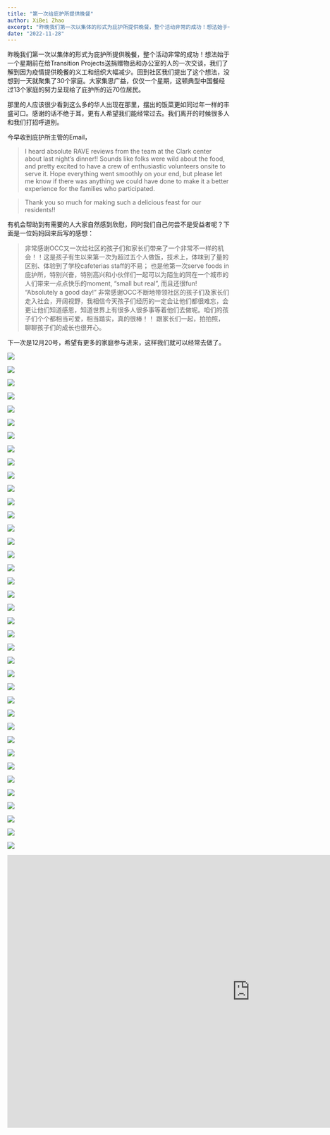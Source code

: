 ```yaml
---
title: "第一次给庇护所提供晚餐"
author: XiBei Zhao
excerpt: "昨晚我们第一次以集体的形式为庇护所提供晚餐，整个活动非常的成功！想法始于一个星期前在给Transition Projects送捐赠物品和办公室的人的一次交谈，我们了解到因为疫情提供晚餐的义工和组织大幅减少。回到社区我们提出了这个想法，没想到一天就聚集了30个家庭。大家集思广益，仅仅一个星期，这顿典型中国餐经过13个家庭的努力呈现给了庇护所的近70位居民。那里的人应该很少看到这么多的华人出现在那里，摆出的饭菜更如同过年一样的丰盛可口。感谢的话不绝于耳，更有人希望我们能经常过去。我们离开的时候很多人和我们打招呼道别。"
date: "2022-11-28"
---
```

昨晚我们第一次以集体的形式为庇护所提供晚餐，整个活动非常的成功！想法始于一个星期前在给Transition Projects送捐赠物品和办公室的人的一次交谈，我们了解到因为疫情提供晚餐的义工和组织大幅减少。回到社区我们提出了这个想法，没想到一天就聚集了30个家庭。大家集思广益，仅仅一个星期，这顿典型中国餐经过13个家庭的努力呈现给了庇护所的近70位居民。

那里的人应该很少看到这么多的华人出现在那里，摆出的饭菜更如同过年一样的丰盛可口。感谢的话不绝于耳，更有人希望我们能经常过去。我们离开的时候很多人和我们打招呼道别。

今早收到庇护所主管的Email，

>I heard absolute RAVE reviews from the team at the Clark center about last night’s dinner!! Sounds like folks were wild about the food, and pretty excited to have a crew of enthusiastic volunteers onsite to serve it. Hope everything went smoothly on your end, but please let me know if there was anything we could have done to make it a better experience for the families who participated.

>Thank you so much for making such a delicious feast for our residents!!

有机会帮助到有需要的人大家自然感到欣慰，同时我们自己何尝不是受益者呢？下面是一位妈妈回来后写的感想：

>非常感谢OCC又一次给社区的孩子们和家长们带来了一个非常不一样的机会！！这是孩子有生以来第一次为超过五个人做饭，技术上，体味到了量的区别、体验到了学校cafeterias staff的不易； 也是他第一次serve foods in 庇护所，特别兴奋，特别高兴和小伙伴们一起可以为陌生的同在一个城市的人们带来一点点快乐的moment, “small but real”, 而且还很fun! “Absolutely a good day!” 非常感谢OCC不断地带领社区的孩子们及家长们走入社会，开阔视野，我相信今天孩子们经历的一定会让他们都很难忘，会更让他们知道感恩，知道世界上有很多人很多事等着他们去做呢。咱们的孩子们个个都相当可爱，相当踏实，真的很棒！！ 跟家长们一起，拍拍照，聊聊孩子们的成长也很开心。

下一次是12月20号，希望有更多的家庭参与进来，这样我们就可以经常去做了。

![](https://res.cloudinary.com/dhngj18do/image/upload/f_auto,q_auto/v1/images/317556256_169090409089383_1789614682389842029_n)

![](https://res.cloudinary.com/dhngj18do/image/upload/f_auto,q_auto/v1/images/317441743_169090362422721_7342155074491211346_n)

![](https://res.cloudinary.com/dhngj18do/image/upload/f_auto,q_auto/v1/images/317451747_169090739089350_4851083212731759864_n)

![](https://res.cloudinary.com/dhngj18do/image/upload/f_auto,q_auto/v1/images/317439525_169090702422687_6751463910608278901_n)

![](https://res.cloudinary.com/dhngj18do/image/upload/f_auto,q_auto/v1/images/317561931_169090779089346_1258391705840503460_n)

![](https://res.cloudinary.com/dhngj18do/image/upload/f_auto,q_auto/v1/images/317436322_169090619089362_7907178193997917200_n)

![](https://res.cloudinary.com/dhngj18do/image/upload/f_auto,q_auto/v1/images/317392867_169091079089316_4157440816121912653_n)

![](https://res.cloudinary.com/dhngj18do/image/upload/f_auto,q_auto/v1/images/317479821_169090685756022_3549691336545234894_n)

![](https://res.cloudinary.com/dhngj18do/image/upload/f_auto,q_auto/v1/images/317337913_169090595756031_6199761673107063049_n)

![](https://res.cloudinary.com/dhngj18do/image/upload/f_auto,q_auto/v1/images/317592780_169090572422700_1809612220671194943_n)

![](https://res.cloudinary.com/dhngj18do/image/upload/f_auto,q_auto/v1/images/317499210_169090782422679_3029690611907436792_n)

![](https://res.cloudinary.com/dhngj18do/image/upload/f_auto,q_auto/v1/images/317437986_169091142422643_239965896550035208_n)

![](https://res.cloudinary.com/dhngj18do/image/upload/f_auto,q_auto/v1/images/317349666_169091152422642_5058394130513647144_n)

![](https://res.cloudinary.com/dhngj18do/image/upload/f_auto,q_auto/v1/images/317375888_169091202422637_1552042323225516657_n)

![](https://res.cloudinary.com/dhngj18do/image/upload/f_auto,q_auto/v1/images/317454390_169091105755980_209619155913694640_n)

![](https://res.cloudinary.com/dhngj18do/image/upload/f_auto,q_auto/v1/images/317452564_169091455755945_5463707746092521592_n)

![](https://res.cloudinary.com/dhngj18do/image/upload/f_auto,q_auto/v1/images/317496647_169090959089328_3963330197033349388_n)

![](https://res.cloudinary.com/dhngj18do/image/upload/f_auto,q_auto/v1/images/317378611_169090935755997_3126303605612124206_n)

![](https://res.cloudinary.com/dhngj18do/image/upload/f_auto,q_auto/v1/images/317411709_169090852422672_4363819406293208356_n)

![](https://res.cloudinary.com/dhngj18do/image/upload/f_auto,q_auto/v1/images/317431199_169090462422711_4230243196894538609_n)

![](https://res.cloudinary.com/dhngj18do/image/upload/f_auto,q_auto/v1/images/317574687_169090512422706_4813416702471992302_n)

![](https://res.cloudinary.com/dhngj18do/image/upload/f_auto,q_auto/v1/images/317349686_169090875756003_3247326718245207754_n)

![](https://res.cloudinary.com/dhngj18do/image/upload/f_auto,q_auto/v1/images/317454443_169090925755998_1278600421062271767_n)

![](https://res.cloudinary.com/dhngj18do/image/upload/f_auto,q_auto/v1/images/317396329_169091655755925_3341728802055301095_n)

![](https://res.cloudinary.com/dhngj18do/image/upload/f_auto,q_auto/v1/images/317435943_169091815755909_8785648412484662183_n)

![](https://res.cloudinary.com/dhngj18do/image/upload/f_auto,q_auto/v1/images/317356673_169091839089240_2816667935931908330_n)

![](https://res.cloudinary.com/dhngj18do/image/upload/f_auto,q_auto/v1/images/317305822_169091935755897_7101375130082131628_n)

![](https://res.cloudinary.com/dhngj18do/image/upload/f_auto,q_auto/v1/images/317384813_169092072422550_524741721300245933_n)

![](https://res.cloudinary.com/dhngj18do/image/upload/f_auto,q_auto/v1/images/317581050_169091925755898_4987745296614529437_n)

![](https://res.cloudinary.com/dhngj18do/image/upload/f_auto,q_auto/v1/images/317494051_169092132422544_2120185855303802544_n)

![](https://res.cloudinary.com/dhngj18do/image/upload/f_auto,q_auto/v1/images/316661766_169091375755953_5276551345579217830_n)

![](https://res.cloudinary.com/dhngj18do/image/upload/f_auto,q_auto/v1/images/317480583_169091515755939_8919593064200436146_n)

![](https://res.cloudinary.com/dhngj18do/image/upload/f_auto,q_auto/v1/images/317526549_169091622422595_20197418304034276_n)

![](https://res.cloudinary.com/dhngj18do/image/upload/f_auto,q_auto/v1/images/317331739_169091245755966_8855068226001625634_n)

![](https://res.cloudinary.com/dhngj18do/image/upload/f_auto,q_auto/v1/images/317350246_169091265755964_6624620119864428779_n)

![](https://res.cloudinary.com/dhngj18do/image/upload/f_auto,q_auto/v1/images/317357359_169092109089213_6955117277451477798_n)

![](https://res.cloudinary.com/dhngj18do/image/upload/f_auto,q_auto/v1/images/317416137_169092185755872_1091557675259485320_n)

![](https://res.cloudinary.com/dhngj18do/image/upload/f_auto,q_auto/v1/images/317424930_169092195755871_6311321563780978808_n)

<iframe width="1100" height="619" src="https://www.youtube.com/embed/FqzOPDnqz68" title="Providing Meal at the Clark Center in Portland Downtown" frameborder="0" allow="accelerometer; autoplay; clipboard-write; encrypted-media; gyroscope; picture-in-picture" allowfullscreen></iframe>
